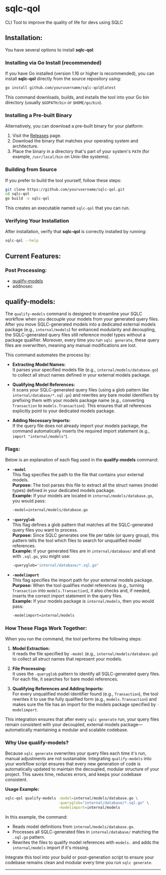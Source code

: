 # sqlc-qol
CLI Tool to improve the quality of life for devs using SQLC 
## Installation:

You have several options to install **sqlc-qol**:

### Installing via Go Install (recommended)

If you have Go installed (version 1.16 or higher is recommended), you can install **sqlc-qol** directly from the source repository using:

```bash
go install github.com/yourusername/sqlc-qol@latest
```

This command downloads, builds, and installs the tool into your Go bin directory (usually `$GOPATH/bin` or `$HOME/go/bin`).

### Installing a Pre-built Binary

Alternatively, you can download a pre-built binary for your platform:

1. Visit the [Releases](https://github.com/seanhuebl/sqlc-qol/releases) page.
2. Download the binary that matches your operating system and architecture.
3. Place the binary in a directory that's part of your system's `PATH` (for example, `/usr/local/bin` on Unix-like systems).

### Building from Source

If you prefer to build the tool yourself, follow these steps:

```bash
git clone https://github.com/yourusername/sqlc-qol.git
cd sqlc-qol
go build -o sqlc-qol
```

This creates an executable named `sqlc-qol` that you can run.

### Verifying Your Installation

After installation, verify that **sqlc-qol** is correctly installed by running:

```bash
sqlc-qol --help
```

## Current Features:
  ### Post Processing:
  - [qualify-models](#qualify-models)
  - addnosec
  
## qualify-models:
The `qualify-models` command is designed to streamline your SQLC workflow when you decouple your models from your generated query files. After you move SQLC-generated models into a dedicated external models package (e.g., `internal/models`) for enhanced modularity and decoupling, the SQLC-generated query files still reference model types without a package qualifier. Moreover, every time you run `sqlc generate`, these query files are overwritten, meaning any manual modifications are lost.

This command automates the process by:

- **Extracting Model Names:**  
  It parses your specified models file (e.g., `internal/models/database.go`) to collect all struct names defined in your external models package.

- **Qualifying Model References:**  
  It scans your SQLC-generated query files (using a glob pattern like `internal/database/*.sql.go`) and rewrites any bare model identifiers by prefixing them with your models package name (e.g., converting `Transaction` to `models.Transaction`). This ensures that all references explicitly point to your dedicated models package.

- **Adding Necessary Imports:**  
  If the query file does not already import your models package, the command automatically inserts the required import statement (e.g., `import "internal/models"`).

### Flags:

Below is an explanation of each flag used in the **qualify-models** command:

- **`-model`**  
  This flag specifies the path to the file that contains your external models.  
  **Purpose:** The tool parses this file to extract all the struct names (model types) defined in your dedicated models package.  
  **Example:** If your models are located in `internal/models/database.go`, you would pass:  
  ```bash
  -model=internal/models/database.go
  ```

- **`-queryglob`**  
  This flag defines a glob pattern that matches all the SQLC-generated query files you want to process.  
  **Purpose:** Since SQLC generates one file per table (or query group), this pattern tells the tool which files to search for unqualified model references.  
  **Example:** If your generated files are in `internal/database/` and all end with `.sql.go`, you might use:  
  ```bash
  -queryglob="internal/database/*.sql.go"
  ```

- **`-modelimport`**  
  This flag specifies the import path for your external models package.  
  **Purpose:** When the tool qualifies model references (e.g., turning `Transaction` into `models.Transaction`), it also checks and, if needed, inserts the correct import statement in the query files.  
  **Example:** If your models package is `internal/models`, then you would pass:  
  ```bash
  -modelimport=internal/models
  ```

### How These Flags Work Together:

When you run the command, the tool performs the following steps:

1. **Model Extraction:**  
   It reads the file specified by `-model` (e.g., `internal/models/database.go`) to collect all struct names that represent your models.

2. **File Processing:**  
   It uses the `-queryglob` pattern to identify all SQLC-generated query files. For each file, it searches for bare model references.

3. **Qualifying References and Adding Imports:**  
   For every unqualified model identifier found (e.g., `Transaction`), the tool rewrites it to use the fully qualified form (e.g., `models.Transaction`) and makes sure the file has an import for the models package specified by `-modelimport`.

This integration ensures that after every `sqlc generate` run, your query files remain consistent with your decoupled, external models package—automatically maintaining a modular and scalable codebase.

### **Why Use qualify-models?**

Because `sqlc generate` overwrites your query files each time it's run, manual adjustments are not sustainable. Integrating `qualify-models` into your workflow script ensures that every new generation of code is automatically updated to maintain the decoupled, modular structure of your project. This saves time, reduces errors, and keeps your codebase consistent.

**Usage Example:**

```bash
sqlc-qol qualify-models -model=internal/models/database.go \
                        -queryglob="internal/database/*.sql.go" \
                        -modelimport=internal/models
```

In this example, the command:
- Reads model definitions from `internal/models/database.go`.
- Processes all SQLC-generated files in `internal/database/` matching the `.sql.go` pattern.
- Rewrites the files to qualify model references with `models.` and adds the `internal/models` import if it's missing.

Integrate this tool into your build or post-generation script to ensure your codebase remains clean and modular every time you run `sqlc generate`.

---
